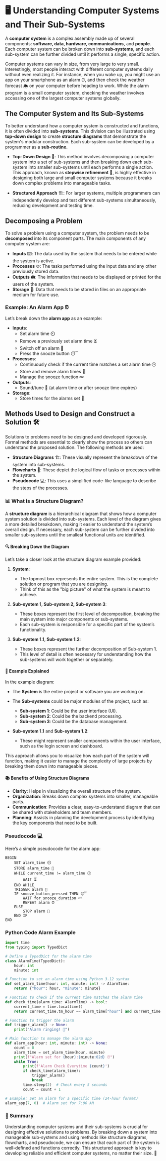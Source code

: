 # 🖥️ Understanding Computer Systems and Their Sub-Systems

A **computer system** is a complex assembly made up of several components: **software, data, hardware, communications,** and **people**. Each computer system can be broken down into **sub-systems**, and each sub-system can be further divided until it performs a single, specific action.

Computer systems can vary in size, from very large to very small. Interestingly, most people interact with different computer systems daily without even realizing it. For instance, when you wake up, you might use an app on your smartphone as an alarm ⏰, and then check the weather forecast 🌦️ on your computer before heading to work. While the alarm program is a small computer system, checking the weather involves accessing one of the largest computer systems globally.

## The Computer System and Its Sub-Systems

To better understand how a computer system is constructed and functions, it is often divided into **sub-systems**. This division can be illustrated using **top-down design** to create **structure diagrams** that demonstrate the system's modular construction. Each sub-system can be developed by a programmer as a **sub-routine**.

- **Top-Down Design** 📐: This method involves decomposing a computer system into a set of sub-systems and then breaking down each sub-system into smaller sub-systems until each performs a single action. This approach, known as **stepwise refinement** 🧩, is highly effective in designing both large and small computer systems because it breaks down complex problems into manageable tasks.

- **Structured Approach** 🏗️: For larger systems, multiple programmers can independently develop and test different sub-systems simultaneously, reducing development and testing time.

## Decomposing a Problem

To solve a problem using a computer system, the problem needs to be **decomposed** into its component parts. The main components of any computer system are:

- **Inputs** ⌨️: The data used by the system that needs to be entered while the system is active.
- **Processes** ⚙️: The tasks performed using the input data and any other previously stored data.
- **Outputs** 🖨️: The information that needs to be displayed or printed for the users of the system.
- **Storage** 💾: Data that needs to be stored in files on an appropriate medium for future use.

### Example: An Alarm App ⏰

Let’s break down the **alarm app** as an example:

- **Inputs**: 
  - Set alarm time ⏲️
  - Remove a previously set alarm time ⏳
  - Switch off an alarm 🔕
  - Press the snooze button 😴
- **Processes**:
  - Continuously check if the current time matches a set alarm time 🕒
  - Store and remove alarm times 📝
  - Manage the snooze function 💤
- **Outputs**: 
  - Sound/tune 🎵 (at alarm time or after snooze time expires)
- **Storage**: 
  - Store times for the alarms set 📂

## Methods Used to Design and Construct a Solution 🛠️

Solutions to problems need to be designed and developed rigorously. Formal methods are essential to clearly show the process so others can understand the proposed solution. The following methods are used:

- **Structure Diagrams** 🏗️: These visually represent the breakdown of the system into sub-systems.
- **Flowcharts** 🔄: These depict the logical flow of tasks or processes within the system.
- **Pseudocode** 💻: This uses a simplified code-like language to describe the steps of the processes.

### 📊 What is a Structure Diagram?

A **structure diagram** is a hierarchical diagram that shows how a computer system solution is divided into sub-systems. Each level of the diagram gives a more detailed breakdown, making it easier to understand the system’s overall design. If necessary, each sub-system can be further divided into smaller sub-systems until the smallest functional units are identified.

#### 🔍 Breaking Down the Diagram

Let’s take a closer look at the structure diagram example provided:

1. **System**: 
   - The topmost box represents the entire system. This is the complete solution or program that you are designing.
   - Think of this as the "big picture" of what the system is meant to achieve.

2. **Sub-system 1, Sub-system 2, Sub-system 3**: 
   - These boxes represent the first level of decomposition, breaking the main system into major components or sub-systems.
   - Each sub-system is responsible for a specific part of the system’s functionality.

3. **Sub-system 1.1, Sub-system 1.2**:
   - These boxes represent the further decomposition of Sub-system 1. 
   - This level of detail is often necessary for understanding how the sub-systems will work together or separately.

#### 🌟 Example Explained

In the example diagram:

- The **System** is the entire project or software you are working on.
- The **Sub-systems** could be major modules of the project, such as:
  - **Sub-system 1**: Could be the user interface (UI).
  - **Sub-system 2**: Could be the backend processing.
  - **Sub-system 3**: Could be the database management.
  
- **Sub-system 1.1** and **Sub-system 1.2**:
  - These might represent smaller components within the user interface, such as the login screen and dashboard.

This approach allows you to visualize how each part of the system will function, making it easier to manage the complexity of large projects by breaking them down into manageable pieces.

#### 📚 Benefits of Using Structure Diagrams

- **Clarity**: Helps in visualizing the overall structure of the system.
- **Organization**: Breaks down complex systems into smaller, manageable parts.
- **Communication**: Provides a clear, easy-to-understand diagram that can be shared with stakeholders and team members.
- **Planning**: Assists in planning the development process by identifying the key components that need to be built.

###  Pseudocode 💻

Here’s a simple pseudocode for the alarm app:

```pseudocode
BEGIN
    SET alarm_time ⏲️
    STORE alarm_time 💾
    WHILE current_time != alarm_time 🕒
        WAIT ⏳
    END WHILE
    TRIGGER alarm 🎵
    IF snooze_button_pressed THEN 😴
        WAIT for snooze_duration 💤
        REPEAT alarm ⏰
    ELSE
        STOP alarm 🔕
    END IF
END
```

### Python Code Alarm Example
```python
import time
from typing import TypedDict

# Define a TypedDict for the alarm time
class AlarmTime(TypedDict):
    hour: int
    minute: int

# Function to set an alarm time using Python 3.12 syntax
def set_alarm_time(hour: int, minute: int) -> AlarmTime:
    return {"hour": hour, "minute": minute}

# Function to check if the current time matches the alarm time
def check_time(alarm_time: AlarmTime) -> bool:
    current_time = time.localtime()
    return current_time.tm_hour == alarm_time["hour"] and current_time.tm_min == alarm_time["minute"]

# Function to trigger the alarm
def trigger_alarm() -> None:
    print("Alarm ringing! 🎵")

# Main function to manage the alarm app
def alarm_app(hour: int, minute: int) -> None:
    count = 0 
    alarm_time = set_alarm_time(hour, minute)
    print(f"Alarm set for {hour}:{minute:02d} ⏰")
    while True:
        print(f'Alarm Check Everytime {count}')
        if check_time(alarm_time):
            trigger_alarm()
            break
        time.sleep(2)  # Check every 5 seconds
        count = count + 1

# Example: Set an alarm for a specific time (24-hour format)
alarm_app(7, 0)  # Alarm set for 7:00 AM
```

### 🌟 Summary

Understanding computer systems and their sub-systems is crucial for designing effective solutions to problems. By breaking down a system into manageable sub-systems and using methods like structure diagrams, flowcharts, and pseudocode, we can ensure that each part of the system is well-defined and functions correctly. This structured approach is key to developing reliable and efficient computer systems, no matter their size. 🚀

